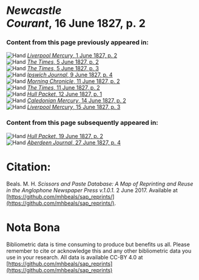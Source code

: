 # *Newcastle Courant*, 16 June 1827, p. 2  
  
### Content from this page previously appeared in:  
![Hand](http://scissorsandpaste.net/wp-content/uploads/2017/06/smallhandpointer.png) [*Liverpool Mercury*, 1 June 1827, p. 2](https://mhbeals.github.io/sap_html/Liverpool-Mercury/Liverpool-Mercury-1-June-1827-p-2)  
![Hand](http://scissorsandpaste.net/wp-content/uploads/2017/06/smallhandpointer.png) [*The Times*, 5 June 1827, p. 2](https://mhbeals.github.io/sap_html/The-Times/The-Times-5-June-1827-p-2)  
![Hand](http://scissorsandpaste.net/wp-content/uploads/2017/06/smallhandpointer.png) [*The Times*, 5 June 1827, p. 3](https://mhbeals.github.io/sap_html/The-Times/The-Times-5-June-1827-p-3)  
![Hand](http://scissorsandpaste.net/wp-content/uploads/2017/06/smallhandpointer.png) [*Ipswich Journal*, 9 June 1827, p. 4](https://mhbeals.github.io/sap_html/Ipswich-Journal/Ipswich-Journal-9-June-1827-p-4)  
![Hand](http://scissorsandpaste.net/wp-content/uploads/2017/06/smallhandpointer.png) [*Morning Chronicle*, 11 June 1827, p. 2](https://mhbeals.github.io/sap_html/Morning-Chronicle/Morning-Chronicle-11-June-1827-p-2)  
![Hand](http://scissorsandpaste.net/wp-content/uploads/2017/06/smallhandpointer.png) [*The Times*, 11 June 1827, p. 2](https://mhbeals.github.io/sap_html/The-Times/The-Times-11-June-1827-p-2)  
![Hand](http://scissorsandpaste.net/wp-content/uploads/2017/06/smallhandpointer.png) [*Hull Packet*, 12 June 1827, p. 1](https://mhbeals.github.io/sap_html/Hull-Packet/Hull-Packet-12-June-1827-p-1)  
![Hand](http://scissorsandpaste.net/wp-content/uploads/2017/06/smallhandpointer.png) [*Caledonian Mercury*, 14 June 1827, p. 2](https://mhbeals.github.io/sap_html/Caledonian-Mercury/Caledonian-Mercury-14-June-1827-p-2)  
![Hand](http://scissorsandpaste.net/wp-content/uploads/2017/06/smallhandpointer.png) [*Liverpool Mercury*, 15 June 1827, p. 3](https://mhbeals.github.io/sap_html/Liverpool-Mercury/Liverpool-Mercury-15-June-1827-p-3)  
  
### Content from this page subsequently appeared in:  
![Hand](http://scissorsandpaste.net/wp-content/uploads/2017/06/smallhandpointer.png) [*Hull Packet*, 19 June 1827, p. 2](https://mhbeals.github.io/sap_html/Hull-Packet/Hull-Packet-19-June-1827-p-2)  
![Hand](http://scissorsandpaste.net/wp-content/uploads/2017/06/smallhandpointer.png) [*Aberdeen Journal*, 27 June 1827, p. 4](https://mhbeals.github.io/sap_html/Aberdeen-Journal/Aberdeen-Journal-27-June-1827-p-4)  


# Citation: 

Beals. M. H. *Scissors and Paste Database: A Map of Reprinting and Reuse in the Anglophone Newspaper Press v.1.0.1.* 2 June 2017. Available at [https://github.com/mhbeals/sap_reprints/](https://github.com/mhbeals/sap_reprints/). 

# Nota Bona

Bibliometric data is time consuming to produce but benefits us all. Please remember to cite or acknowledge this and any other bibliometric data you use in your research. All data is available CC-BY 4.0 at [https://github.com/mhbeals/sap_reprints](https://github.com/mhbeals/sap_reprints)